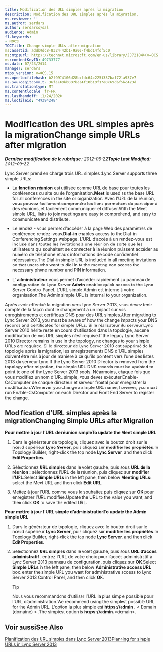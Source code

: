 ```yaml
---
title: Modification des URL simples après la migration
description: Modification des URL simples après la migration.
ms.reviewer: ''
ms.author: serdars
author: serdarsoysal
audience: Admin
f1.keywords:
- NOCSH
TOCTitle: Change simple URLs after migration
ms:assetid: addb0dc8-8324-42b1-9a00-f4bd14fdf5c0
ms:mtpsurl: https://technet.microsoft.com/en-us/library/JJ721844(v=OCS.15)
ms:contentKeyID: 49733777
ms.date: 07/23/2014
manager: serdars
mtps_version: v=OCS.15
ms.openlocfilehash: b2f9974106d28bcfdc64c2255337baf721a937e7
ms.sourcegitcommit: 36fee89bb887bea4f18b19f17a8c69daf5bc423d
ms.translationtype: MT
ms.contentlocale: fr-FR
ms.lasthandoff: 11/24/2020
ms.locfileid: "49394248"
---
```

# <a name="change-simple-urls-after-migration"></a><span data-ttu-id="30371-103">Modification des URL simples après la migration</span><span class="sxs-lookup"><span data-stu-id="30371-103">Change simple URLs after migration</span></span>

<div data-xmlns="http://www.w3.org/1999/xhtml">

<div class="topic" data-xmlns="http://www.w3.org/1999/xhtml" data-msxsl="urn:schemas-microsoft-com:xslt" data-cs="https://msdn.microsoft.com/">

<div data-asp="https://msdn2.microsoft.com/asp">



</div>

<div id="mainSection">

<div id="mainBody"><span data-ttu-id="30371-104">

<span> </span></span><span class="sxs-lookup"><span data-stu-id="30371-104">

<span> </span></span></span>

<span data-ttu-id="30371-105">_**Dernière modification de la rubrique :** 2012-09-22_</span><span class="sxs-lookup"><span data-stu-id="30371-105">_**Topic Last Modified:** 2012-09-22_</span></span>

<span data-ttu-id="30371-106">Lync Server prend en charge trois URL simples :</span><span class="sxs-lookup"><span data-stu-id="30371-106">Lync Server supports three simple URLs:</span></span>

  - <span data-ttu-id="30371-107">La **fonction réunion** est utilisée comme URL de base pour toutes les conférences du site ou de l’organisation.</span><span class="sxs-lookup"><span data-stu-id="30371-107">**Meet** is used as the base URL for all conferences in the site or organization.</span></span> <span data-ttu-id="30371-108">Avec l’URL de la réunion, vous pouvez facilement comprendre les liens permettant de participer à des réunions, et facilement communiquer et diffuser.</span><span class="sxs-lookup"><span data-stu-id="30371-108">With the Meet simple URL, links to join meetings are easy to comprehend, and easy to communicate and distribute.</span></span>

  - <span data-ttu-id="30371-109">Le rendez **-** vous permet d’accéder à la page Web des paramètres de conférence rendez-vous.</span><span class="sxs-lookup"><span data-stu-id="30371-109">**Dial-in** enables access to the Dial-in Conferencing Settings webpage.</span></span> <span data-ttu-id="30371-110">L’URL d’accès à un rendez-vous est incluse dans toutes les invitations à une réunion de sorte que les utilisateurs qui souhaitent se connecter à la réunion puissent accéder au numéro de téléphone et aux informations de code confidentiel nécessaires.</span><span class="sxs-lookup"><span data-stu-id="30371-110">The Dial-in simple URL is included in all meeting invitations so that users who want to dial in to the meeting can access the necessary phone number and PIN information.</span></span>

  - <span data-ttu-id="30371-111">L' **administrateur** vous permet d’accéder rapidement au panneau de configuration de Lync Server.</span><span class="sxs-lookup"><span data-stu-id="30371-111">**Admin** enables quick access to the Lync Server Control Panel.</span></span> <span data-ttu-id="30371-112">L’URL simple Admin est interne à votre organisation.</span><span class="sxs-lookup"><span data-stu-id="30371-112">The Admin simple URL is internal to your organization.</span></span>

<span data-ttu-id="30371-113">Après avoir effectué la migration vers Lync Server 2013, vous devez tenir compte de la façon dont le changement a un impact sur vos enregistrements et certificats DNS pour des URL simples.</span><span class="sxs-lookup"><span data-stu-id="30371-113">After migrating to Lync Server 2013, you must be aware of how the change impacts your DNS records and certificates for simple URLs.</span></span> <span data-ttu-id="30371-114">Si le réalisateur du serveur Lync Server 2010 hérité reste en cours d’utilisation dans la topologie, aucune modification de vos URL simples n’est requise.</span><span class="sxs-lookup"><span data-stu-id="30371-114">If the legacy Lync Server 2010 Director remains in use in the topology, no changes to your simple URLs are required.</span></span> <span data-ttu-id="30371-115">Si le directeur de Lync Server 2010 est supprimé de la topologie après la migration, les enregistrements DNS d’URL simples doivent être mis à jour de manière à ce qu’ils pointent vers l’une des listes 2013 du serveur Lync.</span><span class="sxs-lookup"><span data-stu-id="30371-115">If the Lync Server 2010 Director is removed from the topology after migration, the simple URL DNS records must be updated to point to one of the Lync Server 2013 pools.</span></span> <span data-ttu-id="30371-116">Néanmoins, chaque fois que vous modifiez un nom d’URL simple, vous devez exécuter Enable-CsComputer de chaque directeur et serveur frontal pour enregistrer la modification.</span><span class="sxs-lookup"><span data-stu-id="30371-116">Whenever you change a simple URL name, however, you must run Enable-CsComputer on each Director and Front End Server to register the change.</span></span>

<div>

## <a name="changing-simple-urls-after-migration"></a><span data-ttu-id="30371-117">Modification d’URL simples après la migration</span><span class="sxs-lookup"><span data-stu-id="30371-117">Changing Simple URLs after Migration</span></span>

<span data-ttu-id="30371-118">**Pour mettre à jour l’URL de réunion simple**</span><span class="sxs-lookup"><span data-stu-id="30371-118">**To update the Meet simple URL**</span></span>

1.  <span data-ttu-id="30371-119">Dans le générateur de topologie, cliquez avec le bouton droit sur le nœud supérieur **Lync Server**, puis cliquez sur **modifier les propriétés**.</span><span class="sxs-lookup"><span data-stu-id="30371-119">In Topology Builder, right-click the top node **Lync Server**, and then click **Edit Properties**.</span></span>

2.  <span data-ttu-id="30371-120">Sélectionnez **URL simples** dans le volet gauche, puis sous **URL de la réunion :** sélectionnez l’URL de la réunion, puis cliquez sur **modifier l’URL**.</span><span class="sxs-lookup"><span data-stu-id="30371-120">Select **Simple URLs** in the left pane, then below **Meeting URLs:** select the Meet URL and then click **Edit URL**.</span></span>

3.  <span data-ttu-id="30371-121">Mettez à jour l’URL comme vous le souhaitez puis cliquez sur **OK** pour enregistrer l’URL modifiée.</span><span class="sxs-lookup"><span data-stu-id="30371-121">Update the URL to the value you want, and then click **OK** to save the edited URL.</span></span>

<span data-ttu-id="30371-122">**Pour mettre à jour l’URL simple d’administration**</span><span class="sxs-lookup"><span data-stu-id="30371-122">**To update the Admin simple URL**</span></span>

1.  <span data-ttu-id="30371-123">Dans le générateur de topologie, cliquez avec le bouton droit sur le nœud supérieur **Lync Server**, puis cliquez sur **modifier les propriétés**.</span><span class="sxs-lookup"><span data-stu-id="30371-123">In Topology Builder, right-click the top node **Lync Server**, and then click **Edit Properties**.</span></span>

2.  <span data-ttu-id="30371-124">Sélectionnez **URL simples** dans le volet gauche, puis sous **URL d’accès administratif** , entrez l’URL de votre choix pour l’accès administratif à Lync Server 2013 panneau de configuration, puis cliquez sur **OK**.</span><span class="sxs-lookup"><span data-stu-id="30371-124">Select **Simple URLs** in the left pane, then below **Administrative access URL** box, enter the simple URL you want for administrative access to Lync Server 2013 Control Panel, and then click **OK**.</span></span>
    
    <div>
    

    > [!TIP]  
    > <span data-ttu-id="30371-125">Nous vous recommandons d’utiliser l’URL la plus simple possible pour l’URL d’administration.</span><span class="sxs-lookup"><span data-stu-id="30371-125">We recommend using the simplest possible URL for the Admin URL.</span></span> <span data-ttu-id="30371-126">L’option la plus simple est <STRONG> https://admin .</STRONG> &lt; Domain (domaine) &gt; .</span><span class="sxs-lookup"><span data-stu-id="30371-126">The simplest option is <STRONG>https://admin.</STRONG>&lt;domain&gt;.</span></span>

    
    </div>

</div>

<div>

## <a name="see-also"></a><span data-ttu-id="30371-127">Voir aussi</span><span class="sxs-lookup"><span data-stu-id="30371-127">See Also</span></span>


[<span data-ttu-id="30371-128">Planification des URL simples dans Lync Server 2013</span><span class="sxs-lookup"><span data-stu-id="30371-128">Planning for simple URLs in Lync Server 2013</span></span>](lync-server-2013-planning-for-simple-urls.md)  
  

<span data-ttu-id="30371-129"></div>

</div>

<span> </span>

</div>

</div>

</span><span class="sxs-lookup"><span data-stu-id="30371-129"></div>

</div>

<span> </span>

</div>

</div>

</span></span></div>


